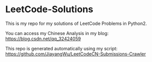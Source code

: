 # LeetCode-Solutions
This is my repo for my solutions of LeetCode Problems in Python2.

You can access my Chinese Analysis in my blog: https://blog.csdn.net/qq_32424059

This repo is generated automatically using my script: https://github.com/JiayangWu/LeetCodeCN-Submissions-Crawler
